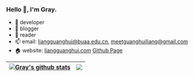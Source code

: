 ### Hello 👋, I'm Gray.

<!--
**Lguanghui/Lguanghui** is a ✨ _special_ ✨ repository because its `README.md` (this file) appears on your GitHub profile.
-->

- 🍎 developer
- 🤯 blogger
- 📖 reader
- 📫 email: liangguanghui@buaa.edu.cn, meetguanghuiliang@gmail.com
- 🏠 website: [liangguanghui.com](https://liangguanghui.com) [Github Page](https://Lguanghui.github.io)

<!--
https://github.com/anuraghazra
-->
| <a href="https://github.com/anuraghazra/github-readme-stats"><img align="center" src="https://github-readme-stats-steel-chi.vercel.app/api?username=Lguanghui&show_icons=true&include_all_commits=false&theme=buefy&hide_border=true" alt="Gray's github stats" /></a> | <a href="https://github.com/anuraghazra/github-readme-stats"><img align="center" src="https://github-readme-stats-steel-chi.vercel.app/api/top-langs/?username=Lguanghui&hide=c%23,powershell,Jupyter%20Notebook,Mathematica,Cuda&layout=compact&theme=buefy&hide_border=true&size_weight=0.5&count_weight=0.5&exclude_repo=github-readme-stats,Lguanghui.github.io&langs_count=8" /></a> |
| ------------- | ------------- |

<!--
https://github.com/abhisheknaiidu/awesome-github-profile-readme?tab=readme-ov-file
<hr>
<h2 align="center">⚡️ My Github Stats ⚡</h2>
<br>
<p align=center>
  <div align=center>
    <a href="https://github.com/denvercoder1/github-readme-streak-stats" title="Go to Source">
      <img align="left" width=390 src="https://streak-stats.demolab.com/?user=Lguanghui&theme=react&border=61dafb&hide_border=true" alt="Lguanghui" />
    </a>
    <a href="https://github.com/anuraghazra/github-readme-stats" title="Go to Source">
      <img align="right" width=390 src="https://github-readme-stats-steel-chi.vercel.app/api?username=Lguanghui&show_icons=true&theme=react&border_color=61dafb&hide_border=true" />
    </a>
  </div>
  <br><br><br><br><br><br><br><br><br>
  <div align=center>
    <a href="https://github.com/anuraghazra/github-readme-stats">
      <img height=200 align="center" src="https://github-readme-stats-steel-chi.vercel.app/api/top-langs/?username=Lguanghui&hide=c%23,powershell,Jupyter%20Notebook,Mathematica,Cuda&title_color=61dafb&text_color=ffffff&icon_color=61dafb&bg_color=20232a&langs_count=8&layout=compact&border_color=61dafb&hide_border=true&size_weight=0.5&count_weight=0.5&exclude_repo=github-readme-stats,Lguanghui.github.io" />
    </a>
  </div>
  <br>

  <img src="https://github-readme-activity-graph.vercel.app/graph?username=Lguanghui&theme=react-dark&bg_color=20232a&hide_border=true" width="100%"/>
</p>
-->
